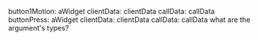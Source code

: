 button1Motion: aWidget clientData: clientData callData: callData
buttonPress: aWidget clientData: clientData callData: callData
	what are the argument's types?